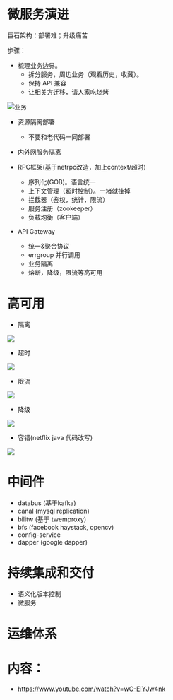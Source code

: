 # 微服务演进

巨石架构：部署难；升级痛苦

步骤：

- 梳理业务边界。
  - 拆分服务，周边业务（观看历史，收藏）。
  - 保持 API 兼容
  - 让相关方迁移，请人家吃烧烤

![业务](业务.png)

- 资源隔离部署
  - 不要和老代码一同部署

- 内外网服务隔离

- RPC框架(基于netrpc改造，加上context/超时)
  - 序列化(GOB)。语言统一
  - 上下文管理（超时控制）。一堵就挂掉
  - 拦截器（鉴权，统计，限流）
  - 服务注册（zookeeper）
  - 负载均衡（客户端）

- API Gateway
  - 统一&聚合协议
  - errgroup 并行调用
  - 业务隔离
  - 熔断，降级，限流等高可用


# 高可用

- 隔离

![](隔离.png)

- 超时

![](超时.png)

- 限流

![](限流.png)

- 降级

![](降级.png)

- 容错(netflix java 代码改写)

![](容错.png)



# 中间件

- databus (基于kafka)
- canal (mysql replication)
- bilitw (基于 twemproxy)
- bfs (facebook haystack, opencv)
- config-service
- dapper (google dapper)


# 持续集成和交付

- 语义化版本控制
- 微服务

# 运维体系


# 内容：

- https://www.youtube.com/watch?v=wC-EIYJw4nk
